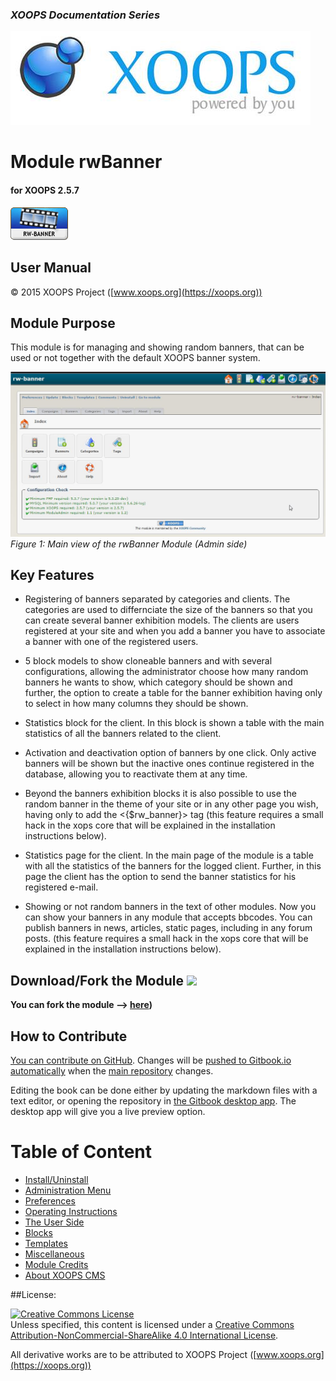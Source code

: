 ### _XOOPS Documentation Series_
![logoXoops.jpg](assets/logoXoops.jpg)

# Module rwBanner
#### for XOOPS 2.5.7
      
![logoModule.png](assets/logoModule.png)
            
## User Manual

© 2015 XOOPS Project ([www.xoops.org](https://xoops.org))    

## Module Purpose 

This module is for managing and showing random banners, that can be used or not together with the default XOOPS banner system.

![image001.png](assets/image001.jpg)
*Figure 1: Main view of the rwBanner Module (Admin side)*

## Key Features

- Registering of banners separated by categories and clients. The categories are used to differnciate the size of the banners so that you can create several banner exhibition models. The clients are users registered at your site and when you add a banner you have to associate a banner with one of the registered users.

- 5 block models to show cloneable banners and with several configurations, allowing the administrator choose how many random banners he wants to show, which category should be shown and further, the option to create a table for the banner exhibition having only to select in how many columns they should be shown.

- Statistics block for the client. In this block is shown a table with the main statistics of all the banners related to the client.

- Activation and deactivation option of banners by one click. Only active banners will be shown but the inactive ones continue registered in the database, allowing you to reactivate them at any time.

- Beyond the banners exhibition blocks it is also possible to use the random banner in the theme of your site or in any other page you wish, having only to add the <{$rw_banner}> tag (this feature requires a small hack in the xops core that will be explained in the installation instructions below).

- Statistics page for the client. In the main page of the module is a table with all the statistics of the banners for the logged client. Further, in this page the client has the option to send the banner statistics for his registered e-mail.

- Showing or not random banners in the text of other modules. Now you can show your banners in any module that accepts bbcodes. You can publish banners in news, articles, static pages, including in any forum posts. (this feature requires a small hack in the xops core that will be explained in the installation instructions below).

## Download/Fork the Module ![](https://xoops.org/images/forkit.png) 

**You can fork the module --> [here](https://github.com/XoopsModules25x/rwbanner))** 

## How to Contribute

[You can contribute on GitHub](https://github.com/XoopsDocs/rwbanner-tutorial). Changes will be [pushed to Gitbook.io automatically](https://www.gitbook.com/book/xoops/rwbanner-tutorial/activity) when the [main repository](https://github.com/XoopsDocs/rwbanner-tutorial) changes.

Editing the book can be done either by updating the markdown files with a text editor, or opening the repository in [the Gitbook desktop app](https://github.com/GitbookIO/editor/blob/master/README.md). The desktop app will give you a live preview option.

# Table of Content

* [Install/Uninstall](book/1install.md)
* [Administration Menu](book/2administration.md)
* [Preferences](book/3preferences.md)
* [Operating Instructions](book/4operations.md)
* [The User Side](book/5userside.md)
* [Blocks](book/6blocks.md)
* [Templates](book/7templates.md)
* [Miscellaneous](book/8other.md) 
* [Module Credits](book/9credits.md)
* [About XOOPS CMS](book/10aboutxoops.md)

##License:

<a rel="license" href="http://creativecommons.org/licenses/by-nc-sa/4.0/"><img alt="Creative Commons License" style="border-width:0" src="https://i.creativecommons.org/l/by-nc-sa/4.0/88x31.png" /></a><br />Unless specified, this content is licensed under a <a rel="license" href="http://creativecommons.org/licenses/by-nc-sa/4.0/">Creative Commons Attribution-NonCommercial-ShareAlike 4.0 International License</a>.

All derivative works are to be attributed to XOOPS Project ([www.xoops.org](https://xoops.org))
